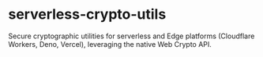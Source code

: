 # serverless-crypto-utils
Secure cryptographic utilities for serverless and Edge platforms (Cloudflare Workers, Deno, Vercel), leveraging the native Web Crypto API.
